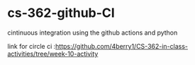 # cs-362-github-CI
cintinuous integration using the github actions and python

link for circle ci :https://github.com/4berry1/CS-362-in-class-activities/tree/week-10-activity
